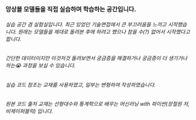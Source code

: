 ### 앙상블 모델들을 직접 실습하며 학습하는 공간입니다.

###### 실습 공간 겸 실험실입니다. 최근 있었던 기술면접에서 큰 부끄러움을 느끼고 시작했습니다. 원래는 모델들을 제대로 돌려본 후에 하려고 했으나 참을 수(?) 없어서 시작했다고 합니다.

###### 간단한 데이터이지만 이것저것 돌려보면서 궁금증을 해결하거나 궁금증이 더 생기거나 하는😭 과정을 보실 수 있습니다.

###### 실습 코드 참조는 교재를 사용하였고, 일부는 변형하여 작성하였습니다.

###### *원본 코드 출처 교재는 선형대수와 통계학으로 배우는 머신러닝 with 파이썬(장철원 저, 비제이퍼블릭) 입니다.*
